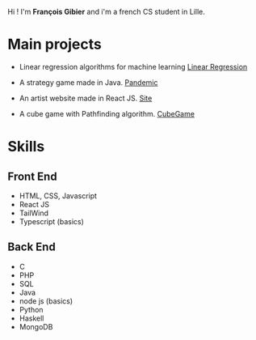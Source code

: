 Hi ! I'm **François Gibier** and i'm a french CS student in Lille.


# Main projects

- Linear regression algorithms for machine learning [Linear Regression](https://github.com/FrancoisGib/linear-regression-algorithms)

- A strategy game made in Java. [Pandemic](https://github.com/FrancoisGib/Pandemic/)

- An artist website made in React JS. [Site](https://github.com/FrancoisGib/artist-web-app/)

- A cube game with Pathfinding algorithm. [CubeGame](https://github.com/FrancoisGib/GraphsCube/)


# Skills

## Front End

- HTML, CSS, Javascript
- React JS
- TailWind
- Typescript (basics)

## Back End

- C
- PHP
- SQL
- Java
- node js (basics)
- Python
- Haskell
- MongoDB


